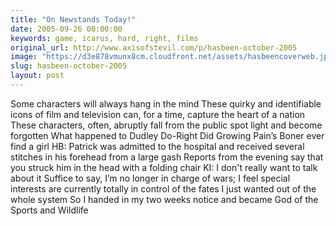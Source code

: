 ```yaml
---
title: "On Newstands Today!"
date: 2005-09-26 00:00:00
keywords: game, icarus, hard, right, films
original_url: http://www.axisofstevil.com/p/hasbeen-october-2005
image: "https://d3e878vmunx8cm.cloudfront.net/assets/hasbeencoverweb.jpg"
slug: hasbeen-october-2005
layout: post
---
```


Some characters will always hang in the mind These quirky and identifiable icons of film and television can, for a time, capture the heart of a nation These characters, often, abruptly fall from the public spot light and become forgotten What happened to Dudley Do-Right Did Growing Pain’s Boner ever find a girl
HB: Patrick was admitted to the hospital and received several stitches in his forehead from a large gash Reports from the evening say that you struck him in the head with a folding chair
KI: I don&#039;t really want to talk about it Suffice to say, I’m no longer in charge of wars; I feel special interests are currently totally in control of the fates I just wanted out of the whole system So I handed in my two weeks notice and became God of the Sports and Wildlife

